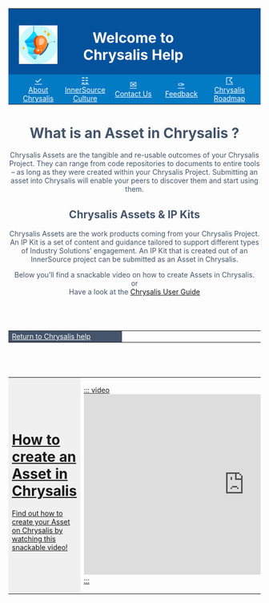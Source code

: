 <style>
tbody{
    width: 100%;
    display: table !important;
}
</style>
<table width="100%">
   <tr style="background-color:#05529c">
      <td style="border:0px"></td>
      <td style="border:0px">
<br>

![MSFT_Chrysalis_icon.png](attachments/MSFT_Chrysalis_icon-0b99ddc4-cb60-4d60-beaa-77a703a4e3db.png)

 </td>
      <td width="100%" style="color:#fff;border:0px" colspan="3">
         <h1 style="color:#fff;">
            <center>Welcome to Chrysalis Help </center>
         </h1>
      </td>
      <td style="border:0px"></td>
      <td style="border:0px"></td>
   </tr>
   <tr style="background-color:#037ac4;border:0px">
<td width="2.5%" style="border:0px"/>
      <td width="18%" style="border:0px">
         <a style="color:#fff" href="About-Chrysalis/About-Chrysalis.html">
         <big>
            <center>
            &#10003; 
         </big>
         <center>
         About Chrysalis 
      </td>
      <td width="19%" style="border:0px">
         <a style="color:#fff" href="InnerSource-Guidance/Index.html">
         <big>
            <center>
            &#9783; 
         </big>
         <center>
         InnerSource Culture
      </td>
      <td width="19%" style="border:0px">
         <a style="color:#fff" href="mailto:chrysalisinnersource@microsoft.com">
         <big>
            <center>
            &#9993;
         </big>
         <center>
         Contact Us
      </td>
      <td width="19%" style="border:0px">
         <a style="color:#fff" href="https://aka.ms/ChrysalisIdeasForum">
         <big>
            <center>
           &#10001;
         </big>
         <center>
         Feedback
      </td>
       <td width="19%" style="border:0px">
         <a style="color:#fff" href="/Roadmap.html">
         <big>
            <center>
           &#9736;
         </big>
         <center>
         Chrysalis Roadmap
      </td>
<td width="2.5%" style="border:0px"/>
</table>
<center>
<h1 style="color:#44546A">  
What is an Asset in Chrysalis ?
</h1>
<p style="color:#44546A">
Chrysalis Assets are the tangible and re-usable outcomes of your Chrysalis Project. They can range from code repositories to documents to entire tools – as long as they were created within your Chrysalis Project. Submitting an asset into Chrysalis will enable your peers to discover them and start using them. 
<h2 style="color:#44546A"> Chrysalis Assets & IP Kits </h2>
<p style="color:#44546A"> Chrysalis Assets are the work products coming from your Chrysalis Project. An IP Kit is a set of content and guidance tailored to support different types of Industry Solutions’ engagement. An IP Kit that is created out of an InnerSource project can be submitted as an Asset in Chrysalis.</p>
<p style="color:#44546A">Below you’ll find a snackable video on how to create Assets in Chrysalis.
<br /> or 
<br /> Have a look at the <a href="https://aka.ms/ChrysalisUserGuide">Chrysalis User Guide
</p>
</center><br></br>
<table>

<td width="45%"  style="background-color:#44546A;border:0px;"><a style="color:#fff" href="/docs/index.md">  Return to Chrysalis help</a></td>
<td width="55%" style="border:0px"/>
</table>

<br></br>

</table>
<table width="100%">
   <tr>
      <td style="background-color:#F0F0F0;border:1.5px white">
         <h1>How to create an Asset in Chrysalis</h1>
         <p>Find out how to create your Asset on Chrysalis by watching this snackable video!</p>
      </td>
      <td>
        
 ::: video
        <iframe width="640" height="360" src="https://msit.microsoftstream.com/embed/video/2bdb0840-98dc-ae70-ffbc-f1ec050f9c47?autoplay=false&showinfo=true" allowfullscreen style="border:none;"></iframe>
         :::
      </td>
   </tr>
</table>